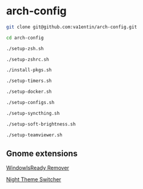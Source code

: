 # arch-config

```bash
git clone git@github.com:va1entin/arch-config.git

cd arch-config

./setup-zsh.sh

./setup-zshrc.sh

./install-pkgs.sh

./setup-timers.sh

./setup-docker.sh

./setup-configs.sh

./setup-syncthing.sh

./setup-soft-brightness.sh

./setup-teamviewer.sh
```

## Gnome extensions

[WindowIsReady Remover](https://github.com/nunofarruca/WindowIsReady_Remover)

[Night Theme Switcher](https://extensions.gnome.org/extension/2236/night-theme-switcher/)
